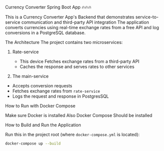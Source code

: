 
Currency Converter Spring Boot App 🔥🔥🔥

This is a Currency Converter App's Backend that demonstrates service-to-service communication and third-party API integration
The application converts currencies using real-time exchange rates from a free API and log conversions in a PostgreSQL database.

The Architecture
The project contains two microservices:

1. Rate-service
    - This device Fetches exchange rates from a third-party API
    - Caches the response and serves rates to other services


2. The main-service
- Accepts conversion requests
- Fetches exchange rates from `rate-service`
- Logs the request and response in PostgresSQL

How to Run with Docker Compose

Make sure Docker is installed
Also
Docker Compose Should be installed

How to Build and Run the Application

Run this in the project root (where `docker-compose.yml` is located):

```bash
docker-compose up --build